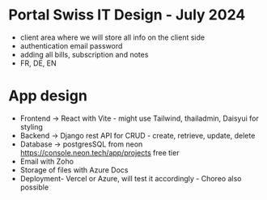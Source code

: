 # Portal Swiss IT Design - July 2024
- client area where we will store all info on the client side
- authentication email password
- adding all bills, subscription and notes
- FR, DE, EN

# App design
- Frontend -> React with Vite - might use Tailwind, thailadmin, Daisyui for styling
- Backend -> Django rest API for CRUD - create, retrieve, update, delete
- Database -> postgresSQL from neon https://console.neon.tech/app/projects free tier
- Email with Zoho
- Storage of files with Azure Docs
- Deployment- Vercel or Azure, will test it accordingly - Choreo also possible